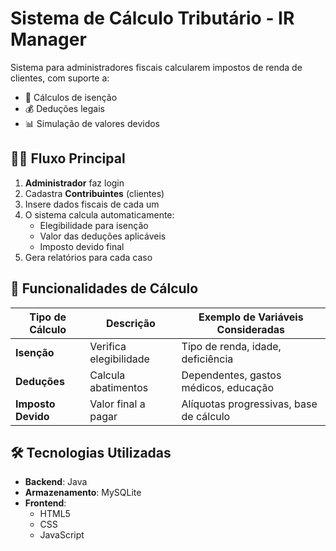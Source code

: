 # Sistema de Cálculo Tributário - IR Manager

Sistema para administradores fiscais calcularem impostos de renda de clientes, com suporte a:
- 🧮 Cálculos de isenção
- 💰 Deduções legais
- 📊 Simulação de valores devidos

## 👨‍💻 Fluxo Principal

1. **Administrador** faz login
2. Cadastra **Contribuintes** (clientes)
3. Insere dados fiscais de cada um
4. O sistema calcula automaticamente:
   - Elegibilidade para isenção
   - Valor das deduções aplicáveis
   - Imposto devido final
5. Gera relatórios para cada caso

## 🧮 Funcionalidades de Cálculo

| Tipo de Cálculo | Descrição | Exemplo de Variáveis Consideradas |
|-----------------|-----------|-----------------------------------|
| **Isenção** | Verifica elegibilidade | Tipo de renda, idade, deficiência |
| **Deduções**| Calcula abatimentos | Dependentes, gastos médicos, educação |
| **Imposto Devido** | Valor final a pagar | Alíquotas progressivas, base de cálculo |

## 🛠️ Tecnologias Utilizadas

- **Backend**: Java
- **Armazenamento**: MySQLite
- **Frontend**: 
  -  HTML5
  -  CSS
  -  JavaScript
